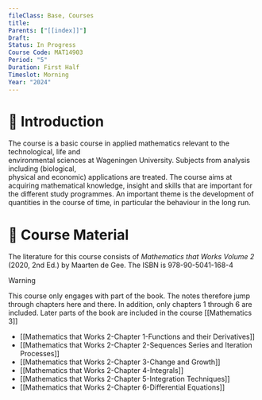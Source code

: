 ```yaml
---
fileClass: Base, Courses
title: 
Parents: ["[[index]]"]
Draft: 
Status: In Progress
Course Code: MAT14903
Period: "5"
Duration: First Half
Timeslot: Morning
Year: "2024"
---
```


# 🔎 Introduction
The course is a basic course in applied mathematics relevant to the technological, life and  
environmental sciences at Wageningen University. Subjects from analysis including (biological,  
physical and economic) applications are treated. The course aims at acquiring mathematical knowledge, insight and skills that are important for the different study programmes. An important theme is the development of quantities in the course of time, in particular the behaviour in the long run.

# 📖 Course Material
The literature for this course consists of *Mathematics that Works Volume 2* (2020, 2nd Ed.) by Maarten de Gee. The ISBN is 978-90-5041-168-4

>[!Warning]
>This course only engages with part of the book. The notes therefore jump through chapters here and there. In addition, only chapters 1 through 6 are included. Later parts of the book are included in the course [[Mathematics 3]]

- [[Mathematics that Works 2-Chapter 1-Functions and their Derivatives]]
- [[Mathematics that Works 2-Chapter 2-Sequences Series and Iteration Processes]]
- [[Mathematics that Works 2-Chapter 3-Change and Growth]]
- [[Mathematics that Works 2-Chapter 4-Integrals]]
- [[Mathematics that Works 2-Chapter 5-Integration Techniques]]
- [[Mathematics that Works 2-Chapter 6-Differential Equations]]
